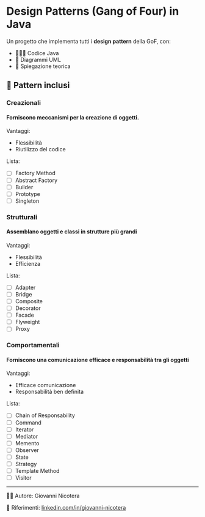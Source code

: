 # Design Patterns (Gang of Four) in Java

Un progetto che implementa tutti i **design pattern** della GoF, con:

- 👨🏻‍💻 Codice Java
- 📐 Diagrammi UML
- 🧠 Spiegazione teorica

## 🔎 Pattern inclusi

### Creazionali

#### Forniscono meccanismi per la creazione di oggetti.

Vantaggi:

- Flessibilità
- Riutilizzo del codice

Lista:

- [ ] Factory Method
- [ ] Abstract Factory
- [ ] Builder
- [ ] Prototype
- [ ] Singleton

### Strutturali

#### Assemblano oggetti e classi in strutture più grandi

Vantaggi:

- Flessibilità
- Efficienza

Lista:

- [ ] Adapter
- [ ] Bridge
- [ ] Composite
- [ ] Decorator
- [ ] Facade
- [ ] Flyweight
- [ ] Proxy

### Comportamentali

#### Forniscono una comunicazione efficace e responsabilità tra gli oggetti

Vantaggi:

- Efficace comunicazione
- Responsabilità ben definita

Lista:

- [ ] Chain of Responsability
- [ ] Command
- [ ] Iterator
- [ ] Mediator
- [ ] Memento
- [ ] Observer
- [ ] State
- [ ] Strategy
- [ ] Template Method
- [ ] Visitor

---

✍🏻 Autore: Giovanni Nicotera

📌 Riferimenti: [linkedin.com/in/giovanni-nicotera](https://linkedin.com/in/giovanni-nicotera)

